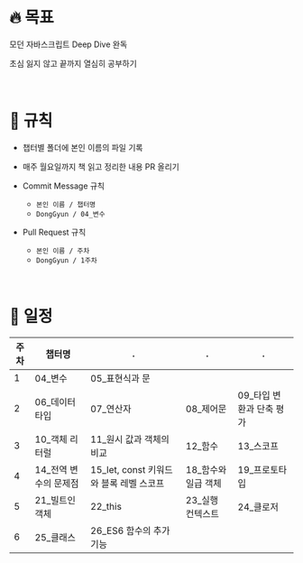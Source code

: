 # 🔥 목표
모던 자바스크립트 Deep Dive 완독

초심 잃지 않고 끝까지 열심히 공부하기

<br/>

# 🎲 규칙
* 챕터별 폴더에 본인 이름의 파일 기록
* 매주 월요일까지 책 읽고 정리한 내용 PR 올리기

* Commit Message 규칙
  * ``본인 이름 / 챕터명``
  * ``DongGyun / 04_변수``

* Pull Request 규칙
  * ``본인 이름 / 주차``
  * ``DongGyun / 1주차``

<br/>

# 📆 일정
| **주차** | **챕터명** | . | . | . |
| -------- | ---------- | ---------- | ---------- | ---------- |
| 1 | 04_변수 | 05_표현식과 문 | | |
| 2 | 06_데이터 타입 | 07_연산자 | 08_제어문 | 09_타입 변환과 단축 평가 |
| 3 | 10_객체 리터럴 | 11_원시 값과 객체의 비교 | 12_함수 | 13_스코프 |
| 4 | 14_전역 변수의 문제점 | 15_let, const 키워드와 블록 레벨 스코프 | 18_함수와 일급 객체 | 19_프로토타입 |
| 5 | 21_빌트인 객체 | 22_this | 23_실행 컨텍스트 | 24_클로저 |
| 6 | 25_클래스 | 26_ES6 함수의 추가 기능 | | |
